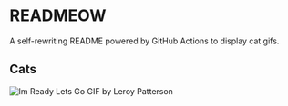 # READMEOW

A self-rewriting README powered by GitHub Actions to display cat gifs.

## Cats

![Im Ready Lets Go GIF by Leroy Patterson](https://media1.giphy.com/media/CjmvTCZf2U3p09Cn0h/200.gif?cid=9acd02dapb1lpgarrf8zl9jc092q3gdtnq1am2f47bs3l28t&ep=v1_gifs_search&rid=200.gif&ct=g)
